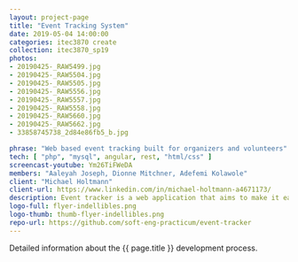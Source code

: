 ```yaml
---
layout: project-page
title: "Event Tracking System"
date: 2019-05-04 14:00:00
categories: itec3870 create
collection: itec3870_sp19
photos:
- 20190425-_RAW5499.jpg
- 20190425-_RAW5504.jpg
- 20190425-_RAW5505.jpg
- 20190425-_RAW5556.jpg
- 20190425-_RAW5557.jpg
- 20190425-_RAW5558.jpg
- 20190425-_RAW5660.jpg
- 20190425-_RAW5662.jpg
- 33858745738_2d84e86fb5_b.jpg

phrase: "Web based event tracking built for organizers and volunteers"
tech: [ "php", "mysql", angular, rest, "html/css" ]
screencast-youtube: Ym26TiFWeDA
members: "Aaleyah Joseph, Dionne Mitchner, Adefemi Kolawole"
client: "Michael Holtmann"
client-url: https://www.linkedin.com/in/michael-holtmann-a4671173/
description: Event tracker is a web application that aims to make it easier for organizers to manage events and allow for volunteers to be able to apply for the events all on one platform.
logo-full: flyer-indellibles.png
logo-thumb: thumb-flyer-indellibles.png
repo-url: https://github.com/soft-eng-practicum/event-tracker
---
```


Detailed information about the {{ page.title }} development process.

<!-- lightgallery -->
<script src="https://code.jquery.com/jquery-2.2.4.min.js"></script>
<script src="https://cdn.jsdelivr.net/lightgallery/1.3.7/js/lightgallery.min.js">
</script>
<script src="https://cdn.jsdelivr.net/g/lg-zoom"></script>

<script type="text/javascript">

    $(document).ready(function() {

        $("body").lightGallery({

            zoom: true,
            selector: 'a#lightgallery',
            selectWithin: 'body'

        });

    });

</script>

[ggc]: http://www.ggc.edu
[gunay-ggc]: http://www.ggc.edu/about-ggc/directory/cengiz-gunay
[doloc-ggc]: http://www.ggc.edu/about-ggc/directory/anca-doloc-mihu
